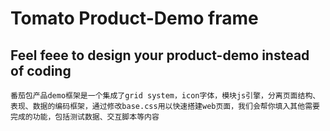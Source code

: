 # Tomato Product-Demo frame
## Feel feee to design your product-demo instead of coding

	番茄包产品demo框架是一个集成了grid system，icon字体，模块js引擎，分离页面结构、表现、数据的编码框架，通过修改base.css用以快速搭建web页面，我们会帮你填入其他需要完成的功能，包括测试数据、交互脚本等内容
